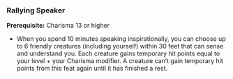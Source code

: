 ### Rallying Speaker

**Prerequisite:**
Charisma 13 or higher

- When you spend 10 minutes speaking inspirationally, you can choose up to 6 friendly creatures (including yourself) within 30 feet that can sense and understand you.
  Each creature gains temporary hit points equal to your level + your Charisma modifier.
  A creature can’t gain temporary hit points from this feat again until it has finished a rest.
